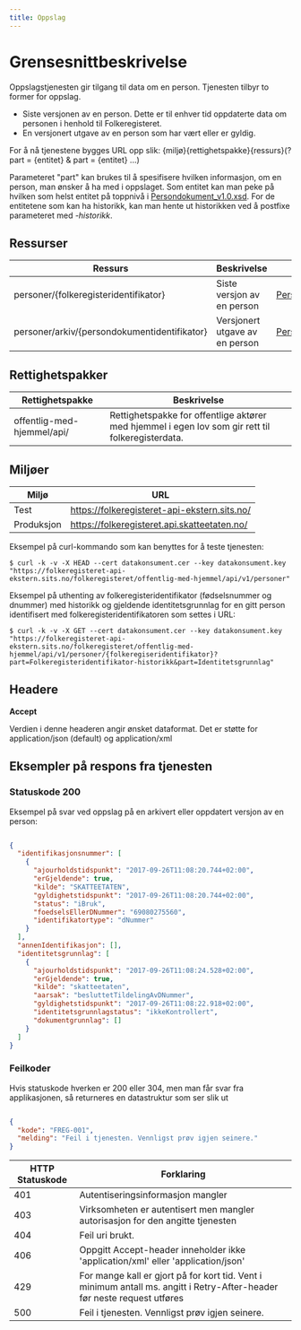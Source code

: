 ```yaml
---
title: Oppslag
---
```


# Grensesnittbeskrivelse
Oppslagstjenesten gir tilgang til data om en person. Tjenesten tilbyr to former for oppslag. 
   * Siste versjonen av en person. Dette er til enhver tid oppdaterte data om personen i henhold til Folkeregisteret. 
   * En versjonert utgave av en person som har vært eller er gyldig. 

For å nå tjenestene bygges URL opp slik:
{miljø}{rettighetspakke}{ressurs}(? part = {entitet} & part = {entitet} ...)

Parameteret "part" kan brukes til å spesifisere hvilken informasjon, om en person, man ønsker å ha med i oppslaget. Som entitet kan man peke på hvilken som helst entitet på toppnivå i [Persondokument_v1.0.xsd](../kontrakter/Persondokument_v1.0.xsd). For de entitetene som kan ha historikk, kan man hente ut historikken ved å postfixe parameteret med *-historikk*.

## Ressurser
| Ressurs | Beskrivelse | Kontrakt |
|---------|-------------|----------|
|personer/{folkeregisteridentifikator}| Siste versjon av en person | [Persondokument_v1.0.xsd](../kontrakter/Persondokument_v1.0.xsd) |
|personer/arkiv/{persondokumentidentifikator} | Versjonert utgave av en person | [Persondokument_v1.0.xsd](../kontrakter/Persondokument_v1.0.xsd) |

## Rettighetspakker

| Rettighetspakke|Beskrivelse|
|----------------|-----------|
|offentlig-med-hjemmel/api/| Rettighetspakke for offentlige aktører med hjemmel i egen lov som gir rett til folkeregisterdata.

## Miljøer

| Miljø | URL | 
|-------|-----|
| Test| https://folkeregisteret-api-ekstern.sits.no/ | 
| Produksjon | https://folkeregisteret.api.skatteetaten.no/ |  

Eksempel på curl-kommando som kan benyttes for å teste tjenesten:

`$ curl -k -v -X HEAD --cert datakonsument.cer --key datakonsument.key "https://folkeregisteret-api-ekstern.sits.no/folkeregisteret/offentlig-med-hjemmel/api/v1/personer"`

Eksempel på uthenting av folkeregisteridentifikator (fødselsnummer og dnummer) med historikk og gjeldende identitetsgrunnlag for en gitt person identifisert med folkeregisteridentifikatoren som settes i URL: 

`$ curl -k -v -X GET --cert datakonsument.cer --key datakonsument.key "https://folkeregisteret-api-ekstern.sits.no/folkeregisteret/offentlig-med-hjemmel/api/v1/personer/{folkeregiseridentifikator}?part=Folkeregisteridentifikator-historikk&part=Identitetsgrunnlag"`

## Headere

**Accept**

Verdien i denne headeren angir ønsket dataformat. Det er støtte for application/json (default) og application/xml

## Eksempler på respons fra tjenesten

### Statuskode 200
Eksempel på svar ved oppslag på en arkivert eller oppdatert versjon av en person:
```json

{
  "identifikasjonsnummer": [
    {
      "ajourholdstidspunkt": "2017-09-26T11:08:20.744+02:00",
      "erGjeldende": true,
      "kilde": "SKATTEETATEN",
      "gyldighetstidspunkt": "2017-09-26T11:08:20.744+02:00",
      "status": "iBruk",
      "foedselsEllerDNummer": "69080275560",
      "identifikatortype": "dNummer"
    }
  ],
  "annenIdentifikasjon": [],
  "identitetsgrunnlag": [
    {
      "ajourholdstidspunkt": "2017-09-26T11:08:24.528+02:00",
      "erGjeldende": true,
      "kilde": "skatteetaten",
      "aarsak": "besluttetTildelingAvDNummer",
      "gyldighetstidspunkt": "2017-09-26T11:08:22.918+02:00",
      "identitetsgrunnlagstatus": "ikkeKontrollert",
      "dokumentgrunnlag": []
    }
  ]
}
```

### Feilkoder
Hvis statuskode hverken er 200 eller 304, men man får svar fra applikasjonen, så returneres en datastruktur som ser slik ut

```json

{
  "kode": "FREG-001",
  "melding": "Feil i tjenesten. Vennligst prøv igjen seinere."
}
```

| HTTP Statuskode |  Forklaring |
|----------|-------|
| 401 | Autentiseringsinformasjon mangler |
| 403 | Virksomheten er autentisert men mangler autorisasjon for den angitte tjenesten |
| 404 | Feil uri brukt. |
| 406 | Oppgitt Accept-header inneholder ikke 'application/xml' eller 'application/json' |
| 429 | For mange kall er gjort på for kort tid. Vent i minimum antall ms. angitt i Retry-After-header før neste request utføres |
| 500 | Feil i tjenesten. Vennligst prøv igjen seinere. |
